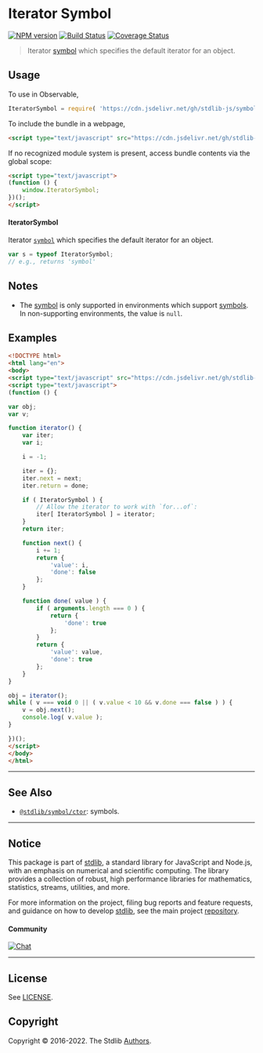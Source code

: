 <!--

@license Apache-2.0

Copyright (c) 2018 The Stdlib Authors.

Licensed under the Apache License, Version 2.0 (the "License");
you may not use this file except in compliance with the License.
You may obtain a copy of the License at

   http://www.apache.org/licenses/LICENSE-2.0

Unless required by applicable law or agreed to in writing, software
distributed under the License is distributed on an "AS IS" BASIS,
WITHOUT WARRANTIES OR CONDITIONS OF ANY KIND, either express or implied.
See the License for the specific language governing permissions and
limitations under the License.

-->

# Iterator Symbol

[![NPM version][npm-image]][npm-url] [![Build Status][test-image]][test-url] [![Coverage Status][coverage-image]][coverage-url] <!-- [![dependencies][dependencies-image]][dependencies-url] -->

> Iterator [symbol][mdn-symbol] which specifies the default iterator for an object.

<!-- Section to include introductory text. Make sure to keep an empty line after the intro `section` element and another before the `/section` close. -->

<section class="intro">

</section>

<!-- /.intro -->

<!-- Package usage documentation. -->



<section class="usage">

## Usage

To use in Observable,

```javascript
IteratorSymbol = require( 'https://cdn.jsdelivr.net/gh/stdlib-js/symbol-iterator@umd/bundle.js' )
```

To include the bundle in a webpage,

```html
<script type="text/javascript" src="https://cdn.jsdelivr.net/gh/stdlib-js/symbol-iterator@umd/bundle.js"></script>
```

If no recognized module system is present, access bundle contents via the global scope:

```html
<script type="text/javascript">
(function () {
    window.IteratorSymbol;
})();
</script>
```

#### IteratorSymbol

Iterator [`symbol`][mdn-symbol] which specifies the default iterator for an object.

```javascript
var s = typeof IteratorSymbol;
// e.g., returns 'symbol'
```

</section>

<!-- /.usage -->

<!-- Package usage notes. Make sure to keep an empty line after the `section` element and another before the `/section` close. -->

<section class="notes">

## Notes

-   The [symbol][mdn-symbol] is only supported in environments which support [symbols][mdn-symbol]. In non-supporting environments, the value is `null`.

</section>

<!-- /.notes -->

<!-- Package usage examples. -->

<section class="examples">

## Examples

<!-- eslint no-undef: "error" -->

```html
<!DOCTYPE html>
<html lang="en">
<body>
<script type="text/javascript" src="https://cdn.jsdelivr.net/gh/stdlib-js/symbol-iterator@umd/bundle.js"></script>
<script type="text/javascript">
(function () {

var obj;
var v;

function iterator() {
    var iter;
    var i;

    i = -1;

    iter = {};
    iter.next = next;
    iter.return = done;

    if ( IteratorSymbol ) {
        // Allow the iterator to work with `for...of`:
        iter[ IteratorSymbol ] = iterator;
    }
    return iter;

    function next() {
        i += 1;
        return {
            'value': i,
            'done': false
        };
    }

    function done( value ) {
        if ( arguments.length === 0 ) {
            return {
                'done': true
            };
        }
        return {
            'value': value,
            'done': true
        };
    }
}

obj = iterator();
while ( v === void 0 || ( v.value < 10 && v.done === false ) ) {
    v = obj.next();
    console.log( v.value );
}

})();
</script>
</body>
</html>
```

</section>

<!-- /.examples -->

<!-- Section to include cited references. If references are included, add a horizontal rule *before* the section. Make sure to keep an empty line after the `section` element and another before the `/section` close. -->

<section class="references">

</section>

<!-- /.references -->

<!-- Section for related `stdlib` packages. Do not manually edit this section, as it is automatically populated. -->

<section class="related">

* * *

## See Also

-   <span class="package-name">[`@stdlib/symbol/ctor`][@stdlib/symbol/ctor]</span><span class="delimiter">: </span><span class="description">symbols.</span>

</section>

<!-- /.related -->

<!-- Section for all links. Make sure to keep an empty line after the `section` element and another before the `/section` close. -->


<section class="main-repo" >

* * *

## Notice

This package is part of [stdlib][stdlib], a standard library for JavaScript and Node.js, with an emphasis on numerical and scientific computing. The library provides a collection of robust, high performance libraries for mathematics, statistics, streams, utilities, and more.

For more information on the project, filing bug reports and feature requests, and guidance on how to develop [stdlib][stdlib], see the main project [repository][stdlib].

#### Community

[![Chat][chat-image]][chat-url]

---

## License

See [LICENSE][stdlib-license].


## Copyright

Copyright &copy; 2016-2022. The Stdlib [Authors][stdlib-authors].

</section>

<!-- /.stdlib -->

<!-- Section for all links. Make sure to keep an empty line after the `section` element and another before the `/section` close. -->

<section class="links">

[npm-image]: http://img.shields.io/npm/v/@stdlib/symbol-iterator.svg
[npm-url]: https://npmjs.org/package/@stdlib/symbol-iterator

[test-image]: https://github.com/stdlib-js/symbol-iterator/actions/workflows/test.yml/badge.svg?branch=main
[test-url]: https://github.com/stdlib-js/symbol-iterator/actions/workflows/test.yml?query=branch:main

[coverage-image]: https://img.shields.io/codecov/c/github/stdlib-js/symbol-iterator/main.svg
[coverage-url]: https://codecov.io/github/stdlib-js/symbol-iterator?branch=main

<!--

[dependencies-image]: https://img.shields.io/david/stdlib-js/symbol-iterator.svg
[dependencies-url]: https://david-dm.org/stdlib-js/symbol-iterator/main

-->

[chat-image]: https://img.shields.io/gitter/room/stdlib-js/stdlib.svg
[chat-url]: https://gitter.im/stdlib-js/stdlib/

[stdlib]: https://github.com/stdlib-js/stdlib

[stdlib-authors]: https://github.com/stdlib-js/stdlib/graphs/contributors

[umd]: https://github.com/umdjs/umd
[es-module]: https://developer.mozilla.org/en-US/docs/Web/JavaScript/Guide/Modules

[deno-url]: https://github.com/stdlib-js/symbol-iterator/tree/deno
[umd-url]: https://github.com/stdlib-js/symbol-iterator/tree/umd
[esm-url]: https://github.com/stdlib-js/symbol-iterator/tree/esm

[stdlib-license]: https://raw.githubusercontent.com/stdlib-js/symbol-iterator/main/LICENSE

[mdn-symbol]: https://developer.mozilla.org/en-US/docs/Web/JavaScript/Reference/Global_Objects/Symbol

<!-- <related-links> -->

[@stdlib/symbol/ctor]: https://github.com/stdlib-js/symbol-ctor/tree/umd

<!-- </related-links> -->

</section>

<!-- /.links -->
